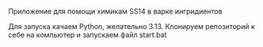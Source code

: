 Приложение для помощи химикам SS14 в варке ингридиентов

Для запуска качаем Python, желательно 3.13. Клонируем репозиторий к себе на компьютер и запускаем файл start.bat
